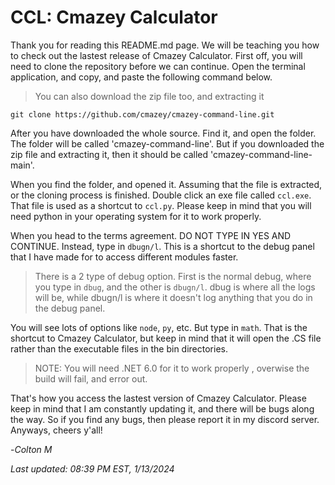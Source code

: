 # CCL: Cmazey Calculator

Thank you for reading this README.md page. We will be teaching you how to check out the lastest release of Cmazey Calculator. First off, you will need to clone the repository before we can continue. Open the terminal application, and copy, and paste the following command below.

> You can also download the zip file too, and extracting it
```
git clone https://github.com/cmazey/cmazey-command-line.git
```

After you have downloaded the whole source. Find it, and open the folder. The folder will be called 'cmazey-command-line'. But if you downloaded the zip file and extracting it, then it should be called 'cmazey-command-line-main'.

When you find the folder, and opened it. Assuming that the file is extracted, or the cloning process is finished. Double click an exe file called `ccl.exe`. That file is used as a shortcut to `ccl.py`. Please keep in mind that you will need python in your operating system for it to work properly.

When you head to the terms agreement. DO NOT TYPE IN YES AND CONTINUE. Instead, type in `dbugn/l`. This is a shortcut to the debug panel that I have made for to access different modules faster.
> There is a 2 type of debug option. First is the normal debug, where you type in `dbug`, and the other is `dbugn/l`. dbug is where all the logs will be, while dbugn/l is where it doesn't log anything that you do in the debug panel.

You will see lots of options like `node`, `py`, etc. But type in `math`. That is the shortcut to Cmazey Calculator, but keep in mind that it will open the .CS file rather than the executable files in the bin directories. 
> NOTE: You will need .NET 6.0 for it to work properly , overwise the build will fail, and error out.

That's how you access the lastest version of Cmazey Calculator. Please keep in mind that I am constantly updating it, and there will be bugs along the way. So if you find any bugs, then please report it in my discord server. Anyways, cheers y'all!

-*Colton M*

*Last updated: 08:39 PM EST, 1/13/2024*
